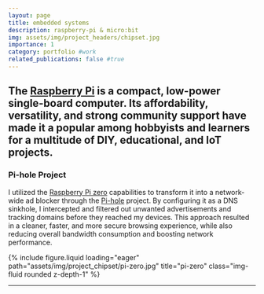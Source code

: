 ```yaml
---
layout: page
title: embedded systems
description: raspberry-pi & micro:bit
img: assets/img/project_headers/chipset.jpg
importance: 1
category: portfolio #work
related_publications: false #true
---
```




The [Raspberry Pi](https://en.wikipedia.org/wiki/Raspberry_Pi) is a compact, low-power single-board computer. Its affordability, versatility, and strong community support have made it a popular among hobbyists and learners for a multitude of DIY, educational, and IoT projects.
---

### Pi-hole Project

I utilized the [Raspberry Pi zero](https://www.raspberrypi.com/products/raspberry-pi-zero-2-w/) capabilities to transform it into a network-wide ad blocker through the [Pi-hole](https://pi-hole.net/) project. By configuring it as a DNS sinkhole, I intercepted and filtered out unwanted advertisements and tracking domains before they reached my devices. This approach resulted in a cleaner, faster, and more secure browsing experience, while also reducing overall bandwidth consumption and boosting network performance.

<div class="row">
    <div class="col-sm mt-3 mt-md-0">
        {% include figure.liquid loading="eager" path="assets/img/project_chipset/pi-zero.jpg" title="pi-zero" class="img-fluid rounded z-depth-1" %}
    </div>
</div>
<div class="caption">
    
</div>

---